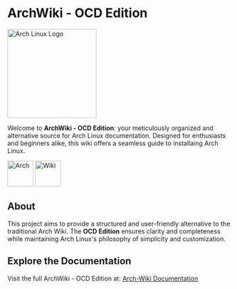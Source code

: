 # ArchWiki - OCD Edition  

<img src="https://archlinux.org/static/logos/archlinux-logo-light-scalable.1ae4cc2e2469.svg" width="200" alt="Arch Linux Logo" />

Welcome to **ArchWiki - OCD Edition**: your meticulously organized and alternative source for Arch Linux documentation. Designed for enthusiasts and beginners alike, this wiki offers a seamless guide to installaing Arch Linux.  

<a href="https://archlinux.org/" target="_blank"><img alt="Arch" src="https://img.shields.io/badge/ARCH-1793D1?style=flat-square" width="58"></a> <a href="https://Justus0405.github.io/Arch-Wiki/" target="_blank"><img alt="Wiki" src="https://img.shields.io/badge/WIKI-98c379?style=flat-square" width="58"></a>

## About  

This project aims to provide a structured and user-friendly alternative to the traditional Arch Wiki. The **OCD Edition** ensures clarity and completeness while maintaining Arch Linux's philosophy of simplicity and customization.

## Explore the Documentation  

Visit the full ArchWiki - OCD Edition at: [Arch-Wiki Documentation](https://Justus0405.github.io/Arch-Wiki/)
